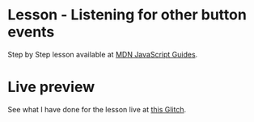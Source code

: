 # Lesson - Listening for other button events

Step by Step lesson available at [MDN JavaScript Guides](https://developer.mozilla.org/en-US/docs/Learn/JavaScript/Building_blocks/Events#listening_for_other_events).

# Live preview

See what I have done for the lesson live at [this Glitch](https://titanium-slender-swim.glitch.me/JavaScript/Lesson%20-%20Some%20button%20event%20listeners/).
